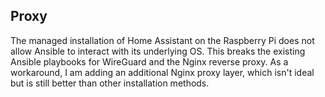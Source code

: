 ## Proxy

The managed installation of Home Assistant on the Raspberry Pi does not allow Ansible to interact with its underlying OS. This breaks the existing Ansible playbooks for WireGuard and the Nginx reverse proxy. As a workaround, I am adding an additional Nginx proxy layer, which isn't ideal but is still better than other installation methods.
